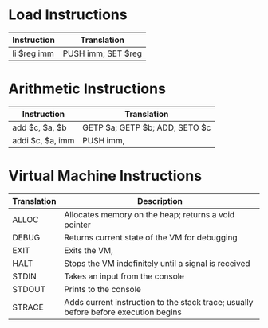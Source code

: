 # Load Instructions

| Instruction | Translation |
|-------------|-------------|
| li $reg imm | PUSH imm; SET $reg |


# Arithmetic Instructions
| Instruction | Translation |
|-------------|-------------|
| add $c, $a, $b | GETP $a; GETP $b; ADD; SETO $c |
| addi $c, $a, imm | PUSH imm, 


# Virtual Machine Instructions
| Translation | Description |
|-------------|-------------|
| ALLOC | Allocates memory on the heap; returns a void pointer |
| DEBUG | Returns current state of the VM for debugging |
| EXIT | Exits the VM, 
| HALT | Stops the VM indefinitely until a signal is received |
| STDIN | Takes an input from the console |
| STDOUT | Prints to the console |
| STRACE | Adds current instruction to the stack trace; usually before before execution begins |

